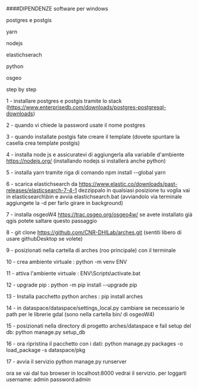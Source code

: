 ####DIPENDENZE software per windows

postgres e postgis

yarn

nodejs

elastichserach

python

osgeo
    
step by step

   1 -  installare postgres e postgis tramite lo stack (https://www.enterprisedb.com/downloads/postgres-postgresql-downloads)
    
   2 -  quando vi chiede la password usate il nome postgres
    
   3 -  quando installate postgis fate creare il template (dovete spuntare la casella crea template postgis)
    
   4 -  installa node js e assicuratevi di aggiungerla alla variabile d'ambiente https://nodejs.org/  (installando nodejs si installerà anche python)
    
   5 -  installa yarn tramite riga di comando npm install --global yarn
    
   6 -  scarica  elastichsearch da https://www.elastic.co/downloads/past-releases/elasticsearch-7-4-1
     dezzippalo in qualsiasi posizione tu voglia  vai in elasticsearch\bin e avvia elastichsearch.bat (avviandolo via terminale aggiungete la -d per farlo girare in background)
     
   7 - installa osgeoW4     https://trac.osgeo.org/osgeo4w/     se avete installato già qgis potete saltare questo passaggio
     
   8 - git clone https://github.com/CNR-DHILab/arches.git  (sentiti libero di usare githubDesktop se volete)
     
   9 - posizionati nella cartella di arches (roo principale) con il terminale
 
   10 - crea ambiente virtuale :  python -m venv ENV
    
   11 - attiva l'ambiente virtuale : ENV\Scripts\activate.bat
    
   12 - upgrade pip :  python -m pip install --upgrade pip
    
   13 - Installa pacchetto python arches : pip install arches
    
   14 - in dataspace/dataspace/settings_local.py cambiare se necessario le path per le librerie gdal (sono nella cartella bin/ di osgeoW4)
    
   15 - posizionati nella directory di progetto arches/dataspace e fail setup del db: python manage.py setup_db
    
   16 - ora ripristina il pacchetto con i dati: python manage.py packages -o load_package -s dataspace/pkg
    
   17 - avvia il servizio python manage.py runserver
    
   ora se vai dal tuo browser in localhost:8000 vedrai il servizio. per loggarti username: admin password:admin
